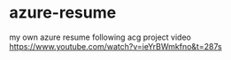 # azure-resume
my own azure resume following acg project video https://www.youtube.com/watch?v=ieYrBWmkfno&t=287s
